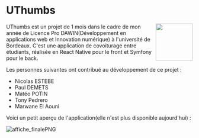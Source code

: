 # UThumbs
<img align="right" src="https://user-images.githubusercontent.com/47208689/88084660-0698fd80-cb85-11ea-8b38-377c151ee4e3.png" width="100" height="100"> 

UThumbs est un projet de 1 mois dans le cadre de mon année de Licence Pro DAWIN(Développement en applications web et Innovation numérique) à l'université de Bordeaux.
C'est une application de covoiturage entre étudiants, réalisée en React Native pour le front et Symfony pour le back.

Les personnes suivantes ont contribué au développement de ce projet :
- Nicolas ESTEBE
- Paul DEMETS
- Matéo POTIN
- Tony Pedrero
- Marwane El Aouni

Voici un petit aperçu de l'application(elle n'est plus disponible aujourd'hui) :

![affiche_finalePNG](https://user-images.githubusercontent.com/47208689/88084437-ba4dbd80-cb84-11ea-8386-291af9eee1d2.png)
